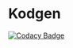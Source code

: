 # Kodgen

[![Codacy Badge](https://api.codacy.com/project/badge/Grade/3447952e18df48d29800a71680d6d777)](https://app.codacy.com/manual/jsoysouvanh/Kodgen?utm_source=github.com&utm_medium=referral&utm_content=jsoysouvanh/Kodgen&utm_campaign=Badge_Grade_Dashboard)